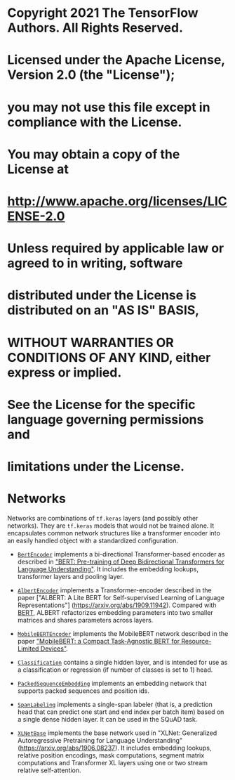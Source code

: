 # Copyright 2021 The TensorFlow Authors. All Rights Reserved.
#
# Licensed under the Apache License, Version 2.0 (the "License");
# you may not use this file except in compliance with the License.
# You may obtain a copy of the License at
#
#     http://www.apache.org/licenses/LICENSE-2.0
#
# Unless required by applicable law or agreed to in writing, software
# distributed under the License is distributed on an "AS IS" BASIS,
# WITHOUT WARRANTIES OR CONDITIONS OF ANY KIND, either express or implied.
# See the License for the specific language governing permissions and
# limitations under the License.

# Networks

Networks are combinations of `tf.keras` layers (and possibly other networks).
They are `tf.keras` models that would not be trained alone. It encapsulates
common network structures like a transformer encoder into an easily
handled object with a standardized configuration.

* [`BertEncoder`](bert_encoder.py) implements a bi-directional
Transformer-based encoder as described in ["BERT: Pre-training of Deep
Bidirectional Transformers for Language Understanding"](https://arxiv.org/abs/1810.04805).
It includes the embedding lookups, transformer layers and pooling layer.

* [`AlbertEncoder`](albert_encoder.py) implements a
Transformer-encoder described in the paper ["ALBERT: A Lite BERT for
Self-supervised Learning of Language Representations"]
(https://arxiv.org/abs/1909.11942). Compared with [BERT](https://arxiv.org/abs/1810.04805),
ALBERT refactorizes embedding parameters into two smaller matrices and shares
parameters across layers.

* [`MobileBERTEncoder`](mobile_bert_encoder.py) implements the
MobileBERT network described in the paper ["MobileBERT: a Compact Task-Agnostic
BERT for Resource-Limited Devices"](https://arxiv.org/abs/2004.02984).

* [`Classification`](classification.py) contains a single hidden layer, and is
intended for use as a classification or regression (if number of classes is set
to 1) head.

* [`PackedSequenceEmbedding`](packed_sequence_embedding.py) implements an
embedding network that supports packed sequences and position ids.

* [`SpanLabeling`](span_labeling.py) implements a single-span labeler
(that is, a prediction head that can predict one start and end index per batch
item) based on a single dense hidden layer. It can be used in the SQuAD task.

* [`XLNetBase`](xlnet_base.py) implements the base network used in "XLNet:
Generalized Autoregressive Pretraining for Language Understanding"
(https://arxiv.org/abs/1906.08237). It includes embedding lookups,
relative position encodings, mask computations, segment matrix computations and
Transformer XL layers using one or two stream relative self-attention.
